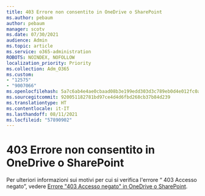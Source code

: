 ```yaml
---
title: 403 Errore non consentito in OneDrive o SharePoint
ms.author: pebaum
author: pebaum
manager: scotv
ms.date: 07/30/2021
audience: Admin
ms.topic: article
ms.service: o365-administration
ROBOTS: NOINDEX, NOFOLLOW
localization_priority: Priority
ms.collection: Adm_O365
ms.custom:
- "12575"
- "9007066"
ms.openlocfilehash: 5a7c6ab4e4ae0cbaad08b3e199edd303d3c789eb0d4e012fc0a24ad76750c880
ms.sourcegitcommit: 920051182781bd97ce4d4d6fbd268cb37b84d239
ms.translationtype: HT
ms.contentlocale: it-IT
ms.lasthandoff: 08/11/2021
ms.locfileid: "57890902"
---
```

# <a name="403-forbidden-error-on-onedrive-or-sharepoint"></a>403 Errore non consentito in OneDrive o SharePoint

Per ulteriori informazioni sui motivi per cui si verifica l'errore “ 403 Accesso negato”, vedere [Errore "403 Accesso negato" in OneDrive o SharePoint](https://docs.microsoft.com/sharepoint/troubleshoot/sharing-and-permissions/error-403-forbidden).